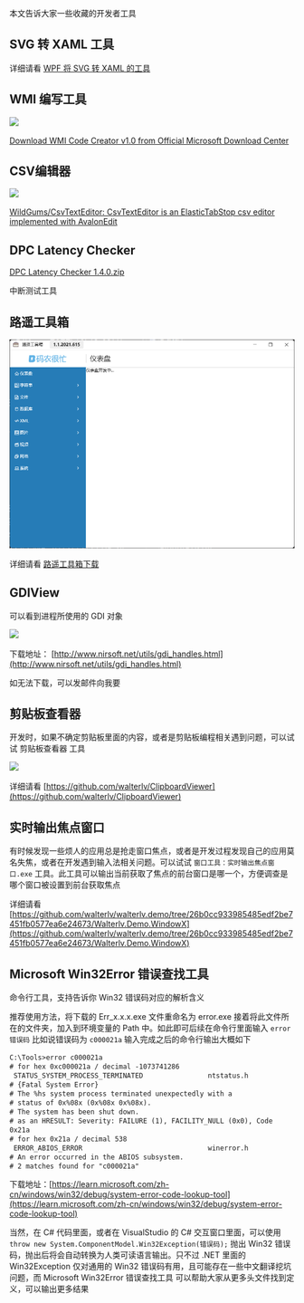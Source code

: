 本文告诉大家一些收藏的开发者工具

<!--more-->


<!-- CreateTime:5/23/2020 3:56:20 PM -->

<!-- 发布 -->
<!-- 博客 -->

## SVG 转 XAML 工具

详细请看 [WPF 将 SVG 转 XAML 的工具](https://blog.lindexi.com/post/WPF-%E5%B0%86-SVG-%E8%BD%AC-XAML-%E7%9A%84%E5%B7%A5%E5%85%B7.html )

## WMI 编写工具

<!-- ![](image/一些好用的开发者工具/一些好用的开发者工具0.png) -->

![](http://cdn.lindexi.site/lindexi%2F20205231558522955.jpg)

[Download WMI Code Creator v1.0 from Official Microsoft Download Center](https://www.microsoft.com/en-us/download/details.aspx?id=8572)

## CSV编辑器

<!-- ![](image/一些好用的开发者工具/一些好用的开发者工具1.png) -->

![](http://cdn.lindexi.site/lindexi%2F202124848309939.jpg)

[WildGums/CsvTextEditor: CsvTextEditor is an ElasticTabStop csv editor implemented with AvalonEdit](https://github.com/WildGums/CsvTextEditor )

## DPC Latency Checker

[DPC Latency Checker 1.4.0.zip](https://download.csdn.net/download/lindexi_gd/12438036 )

中断测试工具

## 路遥工具箱

<!-- ![](image/一些好用的开发者工具/一些好用的开发者工具2.png) -->

![](image/一些好用的开发者工具/一些好用的开发者工具3.png)

详细请看 [路遥工具箱下载](https://www.coderbusy.com/luyao-toolkit )

## GDIView

可以看到进程所使用的 GDI 对象

<!-- ![](image/一些好用的开发者工具/一些好用的开发者工具4.png) -->

![](http://cdn.lindexi.site/lindexi%2F2023331443131024.jpg)

下载地址： [http://www.nirsoft.net/utils/gdi_handles.html](http://www.nirsoft.net/utils/gdi_handles.html)

如无法下载，可以发邮件向我要

## 剪贴板查看器

开发时，如果不确定剪贴板里面的内容，或者是剪贴板编程相关遇到问题，可以试试 剪贴板查看器 工具

<!-- ![](image/一些好用的开发者工具/一些好用的开发者工具5.png) -->

![](http://cdn.lindexi.site/lindexi%2F2023331446113998.jpg)

详细请看 [https://github.com/walterlv/ClipboardViewer](https://github.com/walterlv/ClipboardViewer)

## 实时输出焦点窗口

有时候发现一些烦人的应用总是抢走窗口焦点，或者是开发过程发现自己的应用莫名失焦，或者在开发遇到输入法相关问题。可以试试 `窗口工具：实时输出焦点窗口.exe` 工具。此工具可以输出当前获取了焦点的前台窗口是哪一个，方便调查是哪个窗口被设置到前台获取焦点

详细请看 [https://github.com/walterlv/walterlv.demo/tree/26b0cc933985485edf2be7451fb0577ea6e24673/Walterlv.Demo.WindowX](https://github.com/walterlv/walterlv.demo/tree/26b0cc933985485edf2be7451fb0577ea6e24673/Walterlv.Demo.WindowX)

## Microsoft Win32Error 错误查找工具

命令行工具，支持告诉你 Win32 错误码对应的解析含义

推荐使用方法，将下载的 Err_x.x.x.exe 文件重命名为 error.exe 接着将此文件所在的文件夹，加入到环境变量的 Path 中。如此即可后续在命令行里面输入 `error 错误码` 比如说错误码为 `c000021a` 输入完成之后的命令行输出大概如下

```
C:\Tools>error c000021a
# for hex 0xc000021a / decimal -1073741286
 STATUS_SYSTEM_PROCESS_TERMINATED                ntstatus.h​
# {Fatal System Error}​
# The %hs system process terminated unexpectedly with a​
# status of 0x%08x (0x%08x 0x%08x).​
# The system has been shut down.​
# as an HRESULT: Severity: FAILURE (1), FACILITY_NULL (0x0), Code 0x21a​
# for hex 0x21a / decimal 538​
 ERROR_ABIOS_ERROR                               winerror.h​
# An error occurred in the ABIOS subsystem.​
# 2 matches found for "c000021a"
```

下载地址：[https://learn.microsoft.com/zh-cn/windows/win32/debug/system-error-code-lookup-tool](https://learn.microsoft.com/zh-cn/windows/win32/debug/system-error-code-lookup-tool)

当然，在 C# 代码里面，或者在 VisualStudio 的 C# 交互窗口里面，可以使用 `throw new System.ComponentModel.Win32Exception(错误码);` 抛出 Win32 错误码，抛出后将会自动转换为人类可读语言输出。只不过 .NET 里面的 Win32Exception 仅对通用的 Win32 错误码有用，且可能存在一些中文翻译挖坑问题，而 Microsoft Win32Error 错误查找工具 可以帮助大家从更多头文件找到定义，可以输出更多结果
